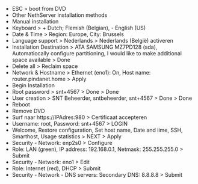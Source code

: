 * ESC > boot from DVD
* Other NethServer installation methods
* Manual installation
* Keyboard > + Dutch; Flemish (Belgian), - English (US)
* Date & Time > Region: Europe, City: Brussels
* Language support > Nederlands > Nederlands (België) activeren
* Installation Destination > ATA SAMSUNG MZ7PD128 (sda), Automatiocally configure partitioning, I would like to make additional space available > Done
* Delete all > Reclaim space
* Network & Hostname > Ethernet (eno1): On, Host name: router.pindanet.home > Apply
* Begin Installation
* Root password > snt+4567 > Done > Done
* User creation > SNT Beheerder, sntbeheerder, snt+4567 > Done > Done
* Reboot
* Remove DVD
* Surf naar https://IPAdres:980 > Certificaat accepteren
* Username: root, Password: snt+4567 > LOGIN
* Welcome, Restore configuration, Set host name, Date and iime, SSH, Smarthost, Usage statistics > NEXT > Apply
* Security - Network: enp2s0 > Configure
* Role: LAN (green), IP address: 192.168.0.1, Netmask: 255.255.255.0 > Submit
* Security - Network: eno1 > Edit
* Role: Internet (red), DHCP > Submit
* Security - Network - DNS servers: Secondary DNS: 8.8.8.8 > Submit
